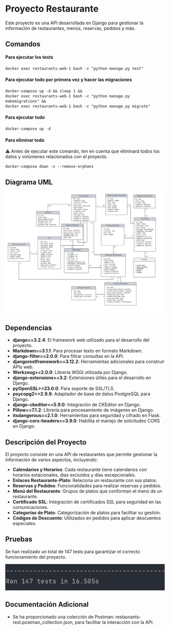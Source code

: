 # Proyecto Restaurante

Este proyecto es una API desarrollada en Django para gestionar la información de restaurantes, menús, reservas, pedidos y más.

## Comandos

#### Para ejecutar los tests

    docker exec restaurants-web-1 bash -c "python manage.py test"

#### Para ejecutar todo por primera vez y hacer las migraciones

    docker-compose up -d && sleep 1 &&
    docker exec restaurants-web-1 bash -c "python manage.py makemigrations" &&
    docker exec restaurants-web-1 bash -c "python manage.py migrate"

#### Para ejecutar todo
    
    docker-compose up -d

#### Para eliminar todo

⚠️ Antes de ejecutar este comando, ten en cuenta que eliminará todos los datos y volúmenes relacionados con el proyecto.

    docker-compose down -v --remove-orphans


## Diagrama UML
![Tests](/images/UML.png)

## Dependencias

- **django==3.2.4**: El framework web utilizado para el desarrollo del proyecto.
- **Markdown==3.1.1**: Para procesar texto en formato Markdown.
- **django-filter==2.0.0**: Para filtrar consultas en la API.
- **djangorestframework==3.12.2**: Herramientas adicionales para construir APIs web.
- **Werkzeug>=2.0.0**: Librería WSGI utilizada por Django.
- **django-extensions>=3.2**: Extensiones útiles para el desarrollo en Django.
- **pyOpenSSL>=23.0.0**: Para soporte de SSL/TLS.
- **psycopg2==2.9.9**: Adaptador de base de datos PostgreSQL para Django.
- **django-ckeditor==5.9.0**: Integración de CKEditor en Django.
- **Pillow==7.1.2**: Librería para procesamiento de imágenes en Django.
- **itsdangerous==2.1.0**: Herramientas para seguridad y cifrado en Flask.
- **django-cors-headers==3.9.0**: Habilita el manejo de solicitudes CORS en Django.

## Descripción del Proyecto

El proyecto consiste en una API de restaurantes que permite gestionar la información de varios aspectos, incluyendo:

- **Calendarios y Horarios**: Cada restaurante tiene calendarios con horarios estacionales, días excluidos y días excepcionales.
- **Enlaces Restaurante-Plato**: Relaciona un restaurante con sus platos.
- **Reservas y Pedidos**: Funcionalidades para realizar reservas y pedidos.
- **Menú del Restaurante**: Grupos de platos que conforman el menú de un restaurante.
- **Certificado SSL**: Integración de certificados SSL para seguridad en las comunicaciones.
- **Categorías de Plato**: Categorización de platos para facilitar su gestión.
- **Códigos de Descuento**: Utilizados en pedidos para aplicar descuentos especiales.

## Pruebas

Se han realizado un total de 147 tests para garantizar el correcto funcionamiento del proyecto.

![Tests](/images/tests.png)

## Documentación Adicional

- Se ha proporcionado una colección de Postman: restaurants-rest.postman_collection.json, para facilitar la interacción con la API.
